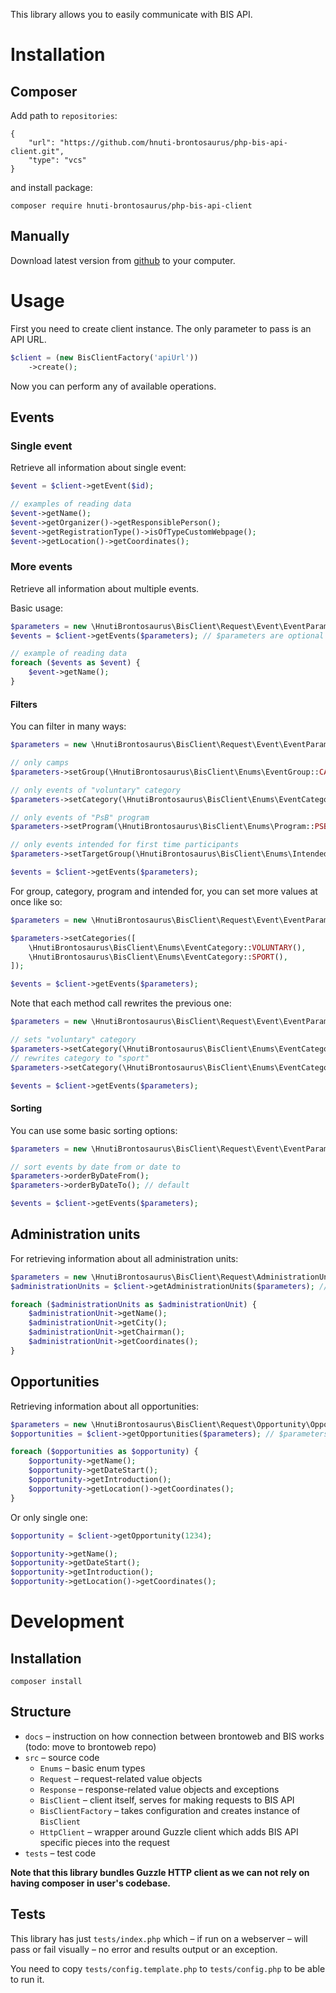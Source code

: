 This library allows you to easily communicate with BIS API.

# Installation

## Composer

Add path to `repositories`:

```
{
	"url": "https://github.com/hnuti-brontosaurus/php-bis-api-client.git",
	"type": "vcs"
}
```

and install package:
```
composer require hnuti-brontosaurus/php-bis-api-client
```

## Manually

Download latest version from [github](https://github.com/hnuti-brontosaurus/php-bis-api-client/releases) to your computer.


# Usage

First you need to create client instance. The only parameter to pass is an API URL.

```php
$client = (new BisClientFactory('apiUrl'))
    ->create();
```

Now you can perform any of available operations.

## Events

### Single event

Retrieve all information about single event:

```php
$event = $client->getEvent($id);

// examples of reading data
$event->getName();
$event->getOrganizer()->getResponsiblePerson();
$event->getRegistrationType()->isOfTypeCustomWebpage();
$event->getLocation()->getCoordinates();
```

### More events

Retrieve all information about multiple events.

Basic usage:

```php
$parameters = new \HnutiBrontosaurus\BisClient\Request\Event\EventParameters();
$events = $client->getEvents($parameters); // $parameters are optional

// example of reading data
foreach ($events as $event) {
    $event->getName();
}
```

#### Filters

You can filter in many ways:

```php
$parameters = new \HnutiBrontosaurus\BisClient\Request\Event\EventParameters();

// only camps
$parameters->setGroup(\HnutiBrontosaurus\BisClient\Enums\EventGroup::CAMP());

// only events of "voluntary" category
$parameters->setCategory(\HnutiBrontosaurus\BisClient\Enums\EventCategory::VOLUNTARY());

// only events of "PsB" program
$parameters->setProgram(\HnutiBrontosaurus\BisClient\Enums\Program::PSB());

// only events intended for first time participants
$parameters->setTargetGroup(\HnutiBrontosaurus\BisClient\Enums\IntendedFor::FIRST_TIME_PARTICIPANT());

$events = $client->getEvents($parameters);
```

For group, category, program and intended for, you can set more values at once like so:

```php
$parameters = new \HnutiBrontosaurus\BisClient\Request\Event\EventParameters();

$parameters->setCategories([
    \HnutiBrontosaurus\BisClient\Enums\EventCategory::VOLUNTARY(),
    \HnutiBrontosaurus\BisClient\Enums\EventCategory::SPORT(),
]);

$events = $client->getEvents($parameters);
```

Note that each method call rewrites the previous one:

```php
$parameters = new \HnutiBrontosaurus\BisClient\Request\Event\EventParameters();

// sets "voluntary" category
$parameters->setCategory(\HnutiBrontosaurus\BisClient\Enums\EventCategory::VOLUNTARY());
// rewrites category to "sport"
$parameters->setCategory(\HnutiBrontosaurus\BisClient\Enums\EventCategory::SPORT());

$events = $client->getEvents($parameters);
```

#### Sorting

You can use some basic sorting options:

```php
$parameters = new \HnutiBrontosaurus\BisClient\Request\Event\EventParameters();

// sort events by date from or date to
$parameters->orderByDateFrom();
$parameters->orderByDateTo(); // default

$events = $client->getEvents($parameters);
```

## Administration units

For retrieving information about all administration units:

```php
$parameters = new \HnutiBrontosaurus\BisClient\Request\AdministrationUnit\AdministrationUnitParameters();
$administrationUnits = $client->getAdministrationUnits($parameters); // $parameters is optional

foreach ($administrationUnits as $administrationUnit) {
    $administrationUnit->getName();
    $administrationUnit->getCity();
    $administrationUnit->getChairman();
    $administrationUnit->getCoordinates();
}
```

## Opportunities

Retrieving information about all opportunities:

```php
$parameters = new \HnutiBrontosaurus\BisClient\Request\Opportunity\OpportunityParameters();
$opportunities = $client->getOpportunities($parameters); // $parameters is optional

foreach ($opportunities as $opportunity) {
    $opportunity->getName();
    $opportunity->getDateStart();
    $opportunity->getIntroduction();
    $opportunity->getLocation()->getCoordinates();
}
```

Or only single one:

```php
$opportunity = $client->getOpportunity(1234);

$opportunity->getName();
$opportunity->getDateStart();
$opportunity->getIntroduction();
$opportunity->getLocation()->getCoordinates();
```


# Development

## Installation

```
composer install
```

## Structure

- `docs` – instruction on how connection between brontoweb and BIS works (todo: move to brontoweb repo)
- `src` – source code
    - `Enums` – basic enum types
    - `Request` – request-related value objects
    - `Response` – response-related value objects and exceptions
    - `BisClient` – client itself, serves for making requests to BIS API
    - `BisClientFactory` – takes configuration and creates instance of `BisClient`
    - `HttpClient` – wrapper around Guzzle client which adds BIS API specific pieces into the request
- `tests` – test code

**Note that this library bundles Guzzle HTTP client as we can not rely on having composer in user's codebase.**

## Tests

This library has just `tests/index.php` which – if run on a webserver – will
pass or fail visually – no error and results output or an exception.

You need to copy `tests/config.template.php` to `tests/config.php` to be able to run it.
